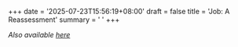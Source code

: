 +++
date = '2025-07-23T15:56:19+08:00'
draft = false
title = 'Job: A Reassessment'
summary = ' '
+++

*Also available [here](https://peterellingeressays.blogspot.com/2025/05/job-reassessment.html)*